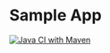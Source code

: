 # Sample App

[![Java CI with Maven](https://github.com/LefterisXris/gh-actions-test/actions/workflows/maven.yml/badge.svg)](https://github.com/LefterisXris/gh-actions-test/actions/workflows/maven.yml)
